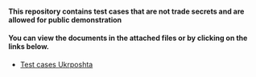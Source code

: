#### This repository contains test cases that are not trade secrets and are allowed for public demonstration
#### You can view the documents in the attached files or by clicking on the links below.
- [Test cases Ukrposhta](https://docs.google.com/spreadsheets/d/137q48eZuW1e0W6dRRg2m8TtvR7upxPzN/edit?usp=share_link&ouid=111538212076590986566&rtpof=true&sd=true)